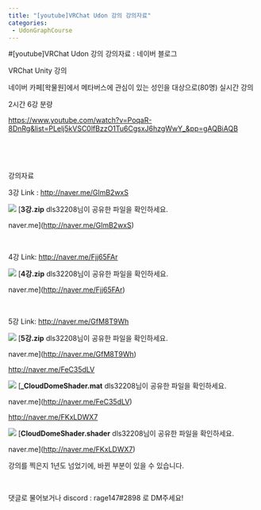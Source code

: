 ```yaml
---
title: "[youtube]VRChat Udon 강의 강의자료"
categories:
 - UdonGraphCourse
---
```

#[youtube]VRChat Udon 강의 강의자료 : 네이버 블로그








VRChat Unity 강의

네이버 카페[왁물원]에서 메타버스에 관심이 있는 성인을 대상으로(80명) 실시간 강의

2시간 6강 분량

<https://www.youtube.com/watch?v=PoqaR-8DnRg&list=PLelj5kVSC0lfBzzO1Tu6CgsxJ6hzgWwY_&pp=gAQBiAQB>

​

​

강의자료

3강 Link : <http://naver.me/GlmB2wxS>





 



[![](https://dthumb-phinf.pstatic.net/?src=%22https%3A%2F%2Fssl.pstatic.net%2Fstatic%2Fpwe%2Fcloud%2Fimg%2Fcommon%2Fogtag%2Ffile-zip.png%22&type=ff120)](http://naver.me/GlmB2wxS)
[**3강.zip**
dls32208님이 공유한 파일을 확인하세요.


naver.me](http://naver.me/GlmB2wxS)




 



​

4강 Link: <http://naver.me/Fjj65FAr>





 



[![](https://dthumb-phinf.pstatic.net/?src=%22https%3A%2F%2Fssl.pstatic.net%2Fstatic%2Fpwe%2Fcloud%2Fimg%2Fcommon%2Fogtag%2Ffile-zip.png%22&type=ff120)](http://naver.me/Fjj65FAr)
[**4강.zip**
dls32208님이 공유한 파일을 확인하세요.


naver.me](http://naver.me/Fjj65FAr)




 



​

5강 Link: <http://naver.me/GfM8T9Wh>





 



[![](https://dthumb-phinf.pstatic.net/?src=%22https%3A%2F%2Fssl.pstatic.net%2Fstatic%2Fpwe%2Fcloud%2Fimg%2Fcommon%2Fogtag%2Ffile-zip.png%22&type=ff120)](http://naver.me/GfM8T9Wh)
[**5강.zip**
dls32208님이 공유한 파일을 확인하세요.


naver.me](http://naver.me/GfM8T9Wh)




 



<http://naver.me/FeC35dLV>





 



[![](https://dthumb-phinf.pstatic.net/?src=%22https%3A%2F%2Fssl.pstatic.net%2Fstatic%2Fpwe%2Fcloud%2Fimg%2Fcommon%2Fogtag%2Ffile-etc.png%22&type=ff120)](http://naver.me/FeC35dLV)
[**\_CloudDomeShader.mat**
dls32208님이 공유한 파일을 확인하세요.


naver.me](http://naver.me/FeC35dLV)




 



<http://naver.me/FKxLDWX7>





 



[![](https://dthumb-phinf.pstatic.net/?src=%22https%3A%2F%2Fssl.pstatic.net%2Fstatic%2Fpwe%2Fcloud%2Fimg%2Fcommon%2Fogtag%2Ffile-etc.png%22&type=ff120)](http://naver.me/FKxLDWX7)
[**CloudDomeShader.shader**
dls32208님이 공유한 파일을 확인하세요.


naver.me](http://naver.me/FKxLDWX7)




 



강의를 찍은지 1년도 넘었기에, 바뀐 부분이 있을 수 있습니다.

​

댓글로 물어보거나 discord : rage147#2898 로 DM주세요!





 

